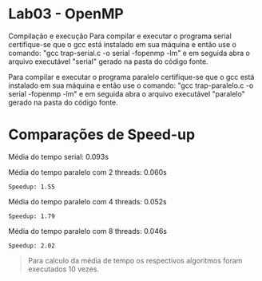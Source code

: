 # Lab03 - OpenMP
Compilação e execução
Para compilar e executar o programa serial certifique-se que o gcc está instalado em sua máquina e então use o comando: "gcc trap-serial.c -o serial -fopenmp -lm" e em seguida abra o arquivo executável "serial" gerado na pasta do código fonte.

Para compilar e executar o programa paralelo certifique-se que o gcc está instalado em sua máquina e então use o comando: "gcc trap-paralelo.c -o serial -fopenmp -lm" e em seguida abra o arquivo executável "paralelo" gerado na pasta do código fonte.


# Comparações de Speed-up

Média do tempo serial: 0.093s

Média do tempo paralelo com 2 threads: 0.060s
 ```
Speedup: 1.55
 ```

Média do tempo paralelo com 4 threads: 0.052s
 ```
Speedup: 1.79
 ```

Média do tempo paralelo com 8 threads: 0.046s
 ```
Speedup: 2.02
 ```
 
 > Para calculo da média de tempo os respectivos algoritmos foram executados 10 vezes.
